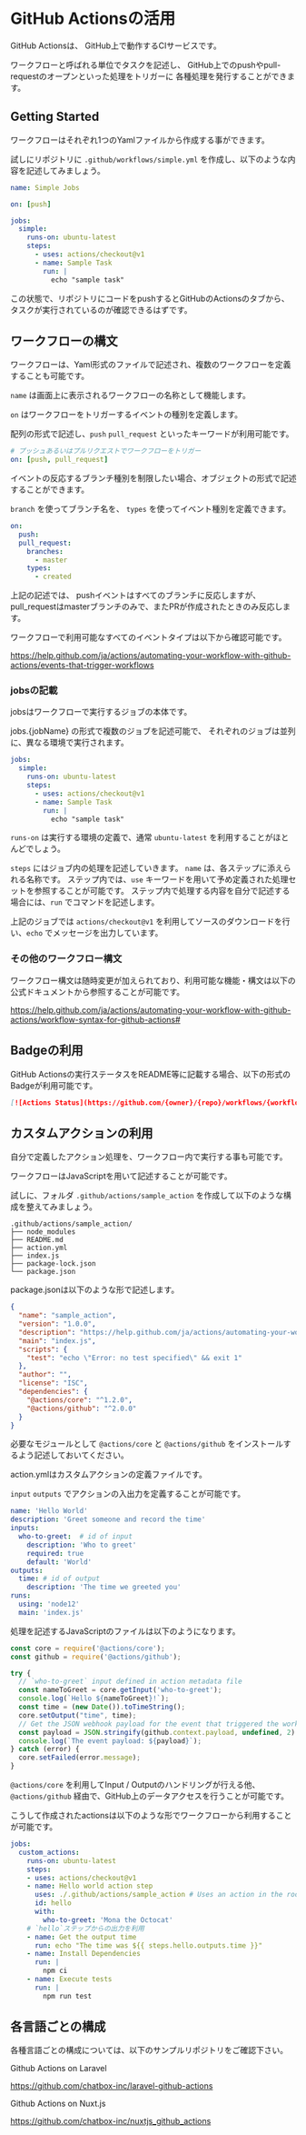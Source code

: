 # GitHub Actionsの活用

GitHub Actionsは、 GitHub上で動作するCIサービスです。

ワークフローと呼ばれる単位でタスクを記述し、
GitHub上でのpushやpull-requestのオープンといった処理をトリガーに
各種処理を発行することができます。

## Getting Started 

ワークフローはそれぞれ1つのYamlファイルから作成する事ができます。

試しにリポジトリに `.github/workflows/simple.yml` を作成し、以下のような内容を記述してみましょう。

```yaml
name: Simple Jobs

on: [push]

jobs:
  simple:
    runs-on: ubuntu-latest
    steps:
      - uses: actions/checkout@v1
      - name: Sample Task
        run: |
          echo "sample task"
```

この状態で、リポジトリにコードをpushするとGitHubのActionsのタブから、タスクが実行されているのが確認できるはずです。

## ワークフローの構文

ワークフローは、Yaml形式のファイルで記述され、複数のワークフローを定義することも可能です。

`name` は画面上に表示されるワークフローの名称として機能します。

`on` はワークフローをトリガーするイベントの種別を定義します。

配列の形式で記述し、`push` `pull_request` といったキーワードが利用可能です。

```yaml
# プッシュあるいはプルリクエストでワークフローをトリガー
on: [push, pull_request]
```

イベントの反応するブランチ種別を制限したい場合、オブジェクトの形式で記述することができます。

`branch` を使ってブランチ名を、 `types` を使ってイベント種別を定義できます。

```yaml
on:
  push:
  pull_request:
    branches:
      - master
    types: 
      - created
```

上記の記述では、 pushイベントはすべてのブランチに反応しますが、
pull_requestはmasterブランチのみで、またPRが作成されたときのみ反応します。

ワークフローで利用可能なすべてのイベントタイプは以下から確認可能です。

https://help.github.com/ja/actions/automating-your-workflow-with-github-actions/events-that-trigger-workflows

### jobsの記載

jobsはワークフローで実行するジョブの本体です。

jobs.{jobName} の形式で複数のジョブを記述可能で、
それぞれのジョブは並列に、異なる環境で実行されます。

```yaml
jobs:
  simple:
    runs-on: ubuntu-latest
    steps:
      - uses: actions/checkout@v1
      - name: Sample Task
        run: |
          echo "sample task"
```

`runs-on` は実行する環境の定義で、通常 `ubuntu-latest` を利用することがほとんどでしょう。

`steps` にはジョブ内の処理を記述していきます。
`name` は、各ステップに添えられる名称です。
ステップ内では、`use` キーワードを用いて予め定義された処理セットを参照することが可能です。
ステップ内で処理する内容を自分で記述する場合には、`run` でコマンドを記述します。

上記のジョブでは `actions/checkout@v1` を利用してソースのダウンロードを行い、`echo` でメッセージを出力しています。

### その他のワークフロー構文

ワークフロー構文は随時変更が加えられており、利用可能な機能・構文は以下の公式ドキュメントから参照することが可能です。

https://help.github.com/ja/actions/automating-your-workflow-with-github-actions/workflow-syntax-for-github-actions#

## Badgeの利用

GitHub Actionsの実行ステータスをREADME等に記載する場合、以下の形式のBadgeが利用可能です。

```markdown
[![Actions Status](https://github.com/{owner}/{repo}/workflows/{workflowName}/badge.svg)](https://github.com/{owner}/{repo}/actions)
```

## カスタムアクションの利用

自分で定義したアクション処理を、ワークフロー内で実行する事も可能です。

ワークフローはJavaScriptを用いて記述することが可能です。

試しに、フォルダ `.github/actions/sample_action` を作成して以下のような構成を整えてみましょう。

```text
.github/actions/sample_action/
├── node_modules
├── README.md
├── action.yml
├── index.js
├── package-lock.json
└── package.json
```

package.jsonは以下のような形で記述します。

```json
{
  "name": "sample_action",
  "version": "1.0.0",
  "description": "https://help.github.com/ja/actions/automating-your-workflow-with-github-actions/building-actions",
  "main": "index.js",
  "scripts": {
    "test": "echo \"Error: no test specified\" && exit 1"
  },
  "author": "",
  "license": "ISC",
  "dependencies": {
    "@actions/core": "^1.2.0",
    "@actions/github": "^2.0.0"
  }
}
```

必要なモジュールとして `@actions/core` と `@actions/github` をインストールするよう記述しておいてください。


action.ymlはカスタムアクションの定義ファイルです。

`input` `outputs` でアクションの入出力を定義することが可能です。

```yaml
name: 'Hello World'
description: 'Greet someone and record the time'
inputs:
  who-to-greet:  # id of input
    description: 'Who to greet'
    required: true
    default: 'World'
outputs:
  time: # id of output
    description: 'The time we greeted you'
runs:
  using: 'node12'
  main: 'index.js'
```

処理を記述するJavaScriptのファイルは以下のようになります。

```js
const core = require('@actions/core');
const github = require('@actions/github');

try {
  // `who-to-greet` input defined in action metadata file
  const nameToGreet = core.getInput('who-to-greet');
  console.log(`Hello ${nameToGreet}!`);
  const time = (new Date()).toTimeString();
  core.setOutput("time", time);
  // Get the JSON webhook payload for the event that triggered the workflow
  const payload = JSON.stringify(github.context.payload, undefined, 2)
  console.log(`The event payload: ${payload}`);
} catch (error) {
  core.setFailed(error.message);
}
```

`@actions/core` を利用してInput / Outputのハンドリングが行える他、
`@actions/github` 経由で、GitHub上のデータアクセスを行うことが可能です。

こうして作成されたactionsは以下のような形でワークフローから利用することが可能です。

```yaml
jobs:
  custom_actions:
    runs-on: ubuntu-latest
    steps:
    - uses: actions/checkout@v1
    - name: Hello world action step
      uses: ./.github/actions/sample_action # Uses an action in the root directory
      id: hello
      with:
        who-to-greet: 'Mona the Octocat'
    # `hello`ステップからの出力を利用
    - name: Get the output time
      run: echo "The time was ${{ steps.hello.outputs.time }}"
    - name: Install Dependencies
      run: |
        npm ci
    - name: Execute tests
      run: |
        npm run test
```

## 各言語ごとの構成

各種言語ごとの構成については、以下のサンプルリポジトリをご確認下さい。

Github Actions on Laravel 

https://github.com/chatbox-inc/laravel-github-actions

Github Actions on Nuxt.js 

https://github.com/chatbox-inc/nuxtjs_github_actions
